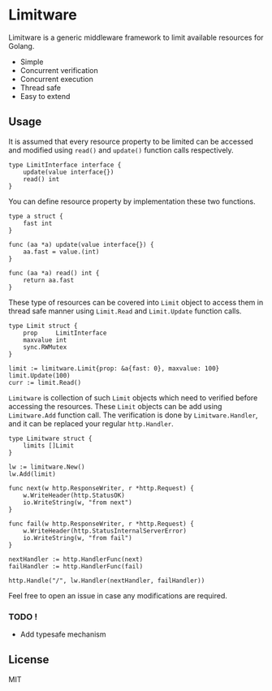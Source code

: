 # Limitware

Limitware is a generic middleware framework to limit available resources for Golang.

  - Simple
  - Concurrent verification
  - Concurrent execution
  - Thread safe
  - Easy to extend

## Usage

It is assumed that every resource property to be limited can be accessed and modified using `read()` and `update()` function calls respectively.

```golang
type LimitInterface interface {
	update(value interface{})
	read() int
}
```

You can define resource property by implementation these two functions.

```
type a struct {
	fast int
}

func (aa *a) update(value interface{}) {
	aa.fast = value.(int)
}

func (aa *a) read() int {
	return aa.fast
}
```

These type of resources can be covered into `Limit` object to access them in thread safe manner using `Limit.Read` and `Limit.Update` function calls.

```golang
type Limit struct {
	prop     LimitInterface
	maxvalue int
	sync.RWMutex
}

limit := limitware.Limit{prop: &a{fast: 0}, maxvalue: 100}
limit.Update(100)
curr := limit.Read()
```

`Limitware` is collection of such `Limit` objects which need to verified before accessing the resources. These `Limit` objects can be add using `Limitware.Add` function call. The verification is done by `Limitware.Handler`, and it can be replaced your regular `http.Handler`.

```golang
type Limitware struct {
	limits []Limit
}

lw := limitware.New()
lw.Add(limit)

func next(w http.ResponseWriter, r *http.Request) {
	w.WriteHeader(http.StatusOK)
	io.WriteString(w, "from next")
}

func fail(w http.ResponseWriter, r *http.Request) {
	w.WriteHeader(http.StatusInternalServerError)
	io.WriteString(w, "from fail")
}

nextHandler := http.HandlerFunc(next)
failHandler := http.HandlerFunc(fail)

http.Handle("/", lw.Handler(nextHandler, failHandler))

```

Feel free to open an issue in case any modifications are required. 

### TODO !

  - Add typesafe mechanism

License
----

MIT
